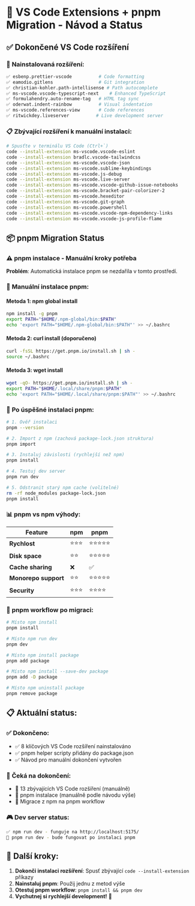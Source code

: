# 🔧 VS Code Extensions + pnpm Migration - Návod a Status

## ✅ Dokončené VS Code rozšíření

### 🚀 **Nainstalovaná rozšíření:**
```bash
✅ esbenp.prettier-vscode          # Code formatting
✅ eamodio.gitlens                 # Git integration  
✅ christian-kohler.path-intellisense # Path autocomplete
✅ ms-vscode.vscode-typescript-next    # Enhanced TypeScript
✅ formulahendry.auto-rename-tag   # HTML tag sync
✅ oderwat.indent-rainbow          # Visual indentation
✅ ms-vscode.references-view       # Code references
✅ ritwickdey.liveserver          # Live development server
```

### 📋 **Zbývající rozšíření k manuální instalaci:**
```bash
# Spusťte v terminálu VS Code (Ctrl+`)
code --install-extension ms-vscode.vscode-eslint
code --install-extension bradlc.vscode-tailwindcss  
code --install-extension ms-vscode.vscode-json
code --install-extension ms-vscode.sublime-keybindings
code --install-extension ms-vscode.js-debug
code --install-extension ms-vscode.live-server
code --install-extension ms-vscode.vscode-github-issue-notebooks
code --install-extension ms-vscode.bracket-pair-colorizer-2
code --install-extension ms-vscode.hexeditor
code --install-extension ms-vscode.git-graph
code --install-extension ms-vscode.powershell
code --install-extension ms-vscode.vscode-npm-dependency-links
code --install-extension ms-vscode.vscode-js-profile-flame
```

## 📦 pnpm Migration Status

### ⚠️ **pnpm instalace - Manuální kroky potřeba**

**Problém**: Automatická instalace pnpm se nezdařila v tomto prostředí.

### 🔧 **Manuální instalace pnpm:**

#### **Metoda 1: npm global install**
```bash
npm install -g pnpm
export PATH="$HOME/.npm-global/bin:$PATH"
echo 'export PATH="$HOME/.npm-global/bin:$PATH"' >> ~/.bashrc
```

#### **Metoda 2: curl install (doporučeno)**
```bash
curl -fsSL https://get.pnpm.io/install.sh | sh -
source ~/.bashrc
```

#### **Metoda 3: wget install**
```bash
wget -qO- https://get.pnpm.io/install.sh | sh -
export PATH="$HOME/.local/share/pnpm:$PATH"
echo 'export PATH="$HOME/.local/share/pnpm:$PATH"' >> ~/.bashrc
```

### 🚀 **Po úspěšné instalaci pnpm:**

```bash
# 1. Ověř instalaci
pnpm --version

# 2. Import z npm (zachová package-lock.json struktura)
pnpm import

# 3. Instaluj závislosti (rychlejší než npm)
pnpm install

# 4. Testuj dev server
pnpm run dev

# 5. Odstranit starý npm cache (volitelné)
rm -rf node_modules package-lock.json
pnpm install
```

### 📊 **pnpm vs npm výhody:**

| Feature | npm | pnpm |
|---------|-----|------|
| **Rychlost** | ⭐⭐⭐ | ⭐⭐⭐⭐⭐ |
| **Disk space** | ⭐⭐ | ⭐⭐⭐⭐⭐ |
| **Cache sharing** | ❌ | ✅ |
| **Monorepo support** | ⭐⭐ | ⭐⭐⭐⭐⭐ |
| **Security** | ⭐⭐⭐ | ⭐⭐⭐⭐ |

### 🎯 **pnpm workflow po migraci:**

```bash
# Místo npm install
pnpm install

# Místo npm run dev  
pnpm dev

# Místo npm install package
pnpm add package

# Místo npm install --save-dev package
pnpm add -D package

# Místo npm uninstall package
pnpm remove package
```

## 📋 **Aktuální status:**

### ✅ **Dokončeno:**
- ✅ 8 klíčových VS Code rozšíření nainstalováno
- ✅ pnpm helper scripty přidány do package.json
- ✅ Návod pro manuální dokončení vytvořen

### 🔄 **Čeká na dokončení:**
- 🔄 13 zbývajících VS Code rozšíření (manuálně)  
- 🔄 pnpm instalace (manuálně podle návodu výše)
- 🔄 Migrace z npm na pnpm workflow

### 🎮 **Dev server status:**
```bash
✅ npm run dev - funguje na http://localhost:5175/
🔄 pnpm run dev - bude fungovat po instalaci pnpm
```

## 🏁 **Další kroky:**

1. **Dokonči instalaci rozšíření**: Spusť zbývající `code --install-extension` příkazy
2. **Nainstaluj pnpm**: Použij jednu z metod výše
3. **Otestuj pnpm workflow**: `pnpm install && pnpm dev`
4. **Vychutnej si rychlejší development!** 🚀
